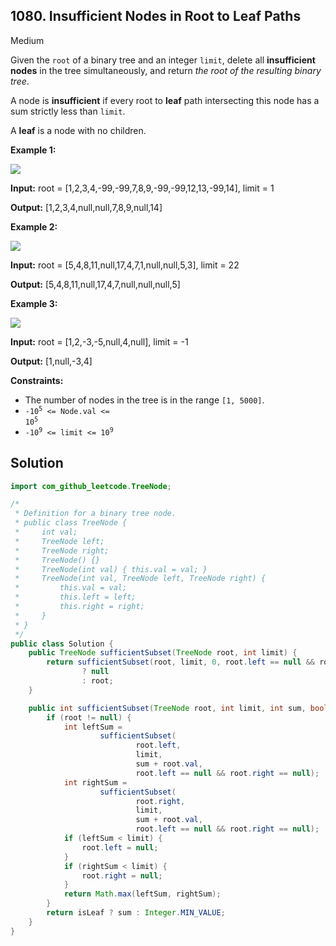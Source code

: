 ## 1080\. Insufficient Nodes in Root to Leaf Paths

Medium

Given the `root` of a binary tree and an integer `limit`, delete all **insufficient nodes** in the tree simultaneously, and return _the root of the resulting binary tree_.

A node is **insufficient** if every root to **leaf** path intersecting this node has a sum strictly less than `limit`.

A **leaf** is a node with no children.

**Example 1:**

![](https://assets.leetcode.com/uploads/2019/06/05/insufficient-11.png)

**Input:** root = [1,2,3,4,-99,-99,7,8,9,-99,-99,12,13,-99,14], limit = 1

**Output:** [1,2,3,4,null,null,7,8,9,null,14]

**Example 2:**

![](https://assets.leetcode.com/uploads/2019/06/05/insufficient-3.png)

**Input:** root = [5,4,8,11,null,17,4,7,1,null,null,5,3], limit = 22

**Output:** [5,4,8,11,null,17,4,7,null,null,null,5]

**Example 3:**

![](https://assets.leetcode.com/uploads/2019/06/11/screen-shot-2019-06-11-at-83301-pm.png)

**Input:** root = [1,2,-3,-5,null,4,null], limit = -1

**Output:** [1,null,-3,4]

**Constraints:**

*   The number of nodes in the tree is in the range `[1, 5000]`.
*   <code>-10<sup>5</sup> <= Node.val <= 10<sup>5</sup></code>
*   <code>-10<sup>9</sup> <= limit <= 10<sup>9</sup></code>

## Solution

```java
import com_github_leetcode.TreeNode;

/*
 * Definition for a binary tree node.
 * public class TreeNode {
 *     int val;
 *     TreeNode left;
 *     TreeNode right;
 *     TreeNode() {}
 *     TreeNode(int val) { this.val = val; }
 *     TreeNode(int val, TreeNode left, TreeNode right) {
 *         this.val = val;
 *         this.left = left;
 *         this.right = right;
 *     }
 * }
 */
public class Solution {
    public TreeNode sufficientSubset(TreeNode root, int limit) {
        return sufficientSubset(root, limit, 0, root.left == null && root.right == null) < limit
                ? null
                : root;
    }

    public int sufficientSubset(TreeNode root, int limit, int sum, boolean isLeaf) {
        if (root != null) {
            int leftSum =
                    sufficientSubset(
                            root.left,
                            limit,
                            sum + root.val,
                            root.left == null && root.right == null);
            int rightSum =
                    sufficientSubset(
                            root.right,
                            limit,
                            sum + root.val,
                            root.left == null && root.right == null);
            if (leftSum < limit) {
                root.left = null;
            }
            if (rightSum < limit) {
                root.right = null;
            }
            return Math.max(leftSum, rightSum);
        }
        return isLeaf ? sum : Integer.MIN_VALUE;
    }
}
```